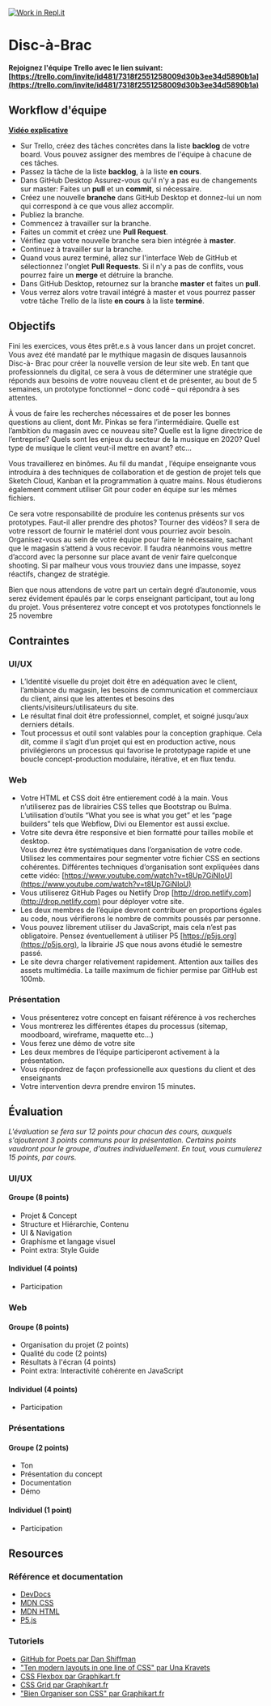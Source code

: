 [![Work in Repl.it](https://classroom.github.com/assets/work-in-replit-14baed9a392b3a25080506f3b7b6d57f295ec2978f6f33ec97e36a161684cbe9.svg)](https://classroom.github.com/online_ide?assignment_repo_id=316952&assignment_repo_type=GroupAssignmentRepo)
# Disc-à-Brac

**Rejoignez l'équipe Trello avec le lien suivant: [https://trello.com/invite/id481/7318f2551258009d30b3ee34d5890b1a](https://trello.com/invite/id481/7318f2551258009d30b3ee34d5890b1a)**


## Workflow d'équipe

**[Vidéo explicative](https://code-think.s3.us-west-2.amazonaws.com/Workflow.mp4)**

- Sur Trello, créez des tâches concrètes dans la liste **backlog** de votre board. Vous pouvez assigner des membres de l'équipe à chacune de ces tâches. 
- Passez la tâche de la liste **backlog**, à la liste **en cours**.
- Dans GitHub Desktop Assurez-vous qu'il n'y a pas eu de changements sur master: Faites un **pull** et un **commit**, si nécessaire.  
- Créez une nouvelle **branche** dans GitHub Desktop et donnez-lui un nom qui correspond à ce que vous allez accomplir.
- Publiez la branche.
- Commencez à travailler sur la branche.
- Faites un commit et créez une **Pull Request**.
- Vérifiez que votre nouvelle branche sera bien intégrée à **master**.
- Continuez à travailler sur la branche.
- Quand vous aurez terminé, allez sur l'interface Web de GitHub et sélectionnez l'onglet **Pull Requests**. Si il n'y a pas de conflits, vous pourrez faire un **merge** et détruire la branche.
- Dans GitHub Desktop, retournez sur la branche **master** et faites un **pull**.
- Vous verrez alors votre travail intégré à master et vous pourrez passer votre tâche Trello de la liste **en cours** à la liste **terminé**.

## Objectifs
Fini les exercices, vous êtes prêt.e.s à vous lancer dans un projet concret.
Vous avez été mandaté par le mythique magasin de disques lausannois Disc-à-
Brac pour créer la nouvelle version de leur site web. En tant que professionnels
du digital, ce sera à vous de déterminer une stratégie que réponds aux besoins
de votre nouveau client et de présenter, au bout de 5 semaines, un prototype
fonctionnel – donc codé – qui répondra à ses attentes.

À vous de faire les recherches nécessaires et de poser les bonnes questions au
client, dont Mr. Pinkas se fera l’intermédiaire. Quelle est l’ambition du magasin
avec ce nouveau site? Quelle est la ligne directrice de l’entreprise? Quels sont
les enjeux du secteur de la musique en 2020? Quel type de musique le client
veut-il mettre en avant? etc...

Vous travaillerez en binômes. Au fil du mandat , l’équipe enseignante vous introduira
à des techniques de collaboration et de gestion de projet tels que Sketch
Cloud, Kanban et la programmation à quatre mains. Nous étudierons également
comment utiliser Git pour coder en équipe sur les mêmes fichiers.

Ce sera votre responsabilité de produire les contenus présents sur vos prototypes.
Faut-il aller prendre des photos? Tourner des vidéos? Il sera de votre
ressort de fournir le matériel dont vous pourriez avoir besoin. Organisez-vous au
sein de votre équipe pour faire le nécessaire, sachant que le magasin s’attend
à vous recevoir. Il faudra néanmoins vous mettre d’accord avec la personne sur
place avant de venir faire quelconque shooting. Si par malheur vous vous trouviez
dans une impasse, soyez réactifs, changez de stratégie.

Bien que nous attendons de votre part un certain degré d’autonomie, vous serez
évidement épaulés par le corps enseignant participant, tout au long du projet.
Vous présenterez votre concept et vos prototypes fonctionnels le 25 novembre

## Contraintes 

### UI/UX
 - L’Identité visuelle du projet doit être en adéquation avec le client, l’ambiance du magasin, les besoins de communication et commerciaux du client, ainsi que les attentes et besoins des clients/visiteurs/utilisateurs du site.  
 - Le résultat final doit être professionnel, complet, et soigné jusqu’aux derniers détails.  
 - Tout processus et outil sont valables pour la conception graphique. Cela dit, comme il s’agit d’un projet qui est en production active, nous privilégierons un processus qui favorise le prototypage rapide et une boucle concept-production modulaire, itérative, et en flux tendu. 
 
### Web 
 - Votre HTML et CSS doit être entierement codé à la main. Vous n’utiliserez pas de librairies CSS telles que Bootstrap ou Bulma. L’utilisation d’outils “What you see is what you get” et les “page builders” tels que Webflow, Divi ou Elementor est aussi exclue.  
 - Votre site devra être responsive et bien formatté pour tailles mobile et desktop.  
 Vous devrez être systématiques dans l’organisation de votre code. Utilisez les commentaires pour segmenter votre fichier CSS en sections cohérentes. Différentes techniques d’organisation sont expliquées dans cette vidéo: [https://www.youtube.com/watch?v=t8Up7GiNIoU](https://www.youtube.com/watch?v=t8Up7GiNIoU)
 - Vous utiliserez GitHub Pages ou Netlify Drop [http://drop.netlify.com](http://drop.netlify.com) pour déployer votre site. 
 - Les deux membres de l’équipe devront contribuer en proportions égales au code, nous vérifierons le nombre de commits poussés par personne.  
 - Vous pouvez librement utiliser du JavaScript, mais cela n’est pas obligatoire. Pensez éventuellement à utiliser P5 [https://p5js.org](https://p5js.org), la librairie JS que nous avons étudié le semestre passé.  
 - Le site devra charger relativement rapidement. Attention aux tailles des assets multimédia. La taille maximum de fichier permise par GitHub est 100mb.
 
### Présentation 
 - Vous présenterez votre concept en faisant référence à vos recherches 
 - Vous montrerez les différentes étapes du processus (sitemap, moodboard, wireframe, maquette etc...) 
 - Vous ferez une démo de votre site 
 - Les deux membres de l’équipe participeront activement à la présentation.  
 - Vous répondrez de façon professionelle aux questions du client et des enseignants 
 - Votre intervention devra prendre environ 15 minutes. 

## Évaluation

*L'évaluation se fera sur 12 points pour chacun des cours, auxquels s'ajouteront 3 points communs pour la présentation. Certains points vaudront pour le groupe, d'autres individuellement. En tout, vous cumulerez 15 points, par cours.*

### UI/UX
#### Groupe (8 points)
- Projet & Concept  
- Structure et Hiérarchie, Contenu 
- UI & Navigation 
- Graphisme et langage visuel 
- Point extra: Style Guide
  
#### Individuel (4 points)
 - Participation

### Web
#### Groupe (8 points)
- Organisation du projet (2 points) 
- Qualité du code (2 points) 
- Résultats à l'écran (4 points) 
- Point extra: Interactivité cohérente en JavaScript
#### Individuel (4 points)
- Participation

### Présentations
#### Groupe  (2 points)
- Ton
- Présentation du concept
- Documentation
- Démo
#### Individuel (1 point)
- Participation

## Resources

### Référence et documentation 
- [DevDocs](https://devdocs.io)
- [MDN CSS](https://developer.mozilla.org/fr/docs/Web/CSS/Reference)
- [MDN HTML](https://developer.mozilla.org/fr/docs/Web/HTML)
- [P5.js](https://p5js.org/reference/)
 
### Tutoriels 
- [GitHub for Poets par Dan Shiffman](https://www.youtube.com/playlist?list=PLRqwX-V7Uu6ZF9C0YMKuns9sLDzK6zoiV)
- ["Ten modern layouts in one line of CSS" par Una Kravets](https://web.dev/one-line-layouts/) 
- [CSS Flexbox par Graphikart.fr](https://www.youtube.com/watch?v=9gZugKEczJ0)
- [CSS Grid par Graphikart.fr](https://www.youtube.com/watch?v=2H602-zG62w&t=373s)
- ["Bien Organiser son CSS" par Graphikart.fr](https://www.youtube.com/watch?v=t8Up7GiNIoU&t=932s)